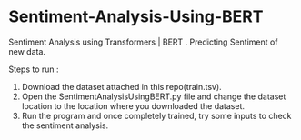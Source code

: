 # Sentiment-Analysis-Using-BERT
Sentiment Analysis using Transformers | BERT . Predicting Sentiment of new data.

Steps to run :
1. Download the dataset attached in this repo(train.tsv).
2. Open the SentimentAnalysisUsingBERT.py file and change the dataset location to the location where you downloaded the dataset.
3. Run the program and once completely trained, try some inputs to check the sentiment analysis.
